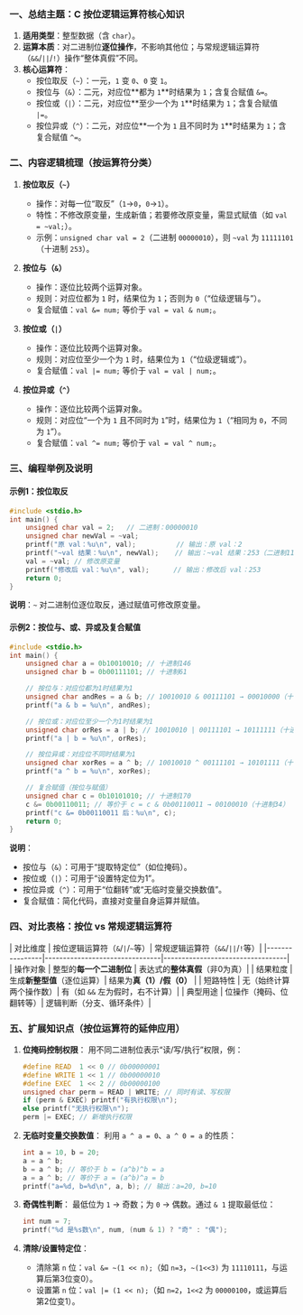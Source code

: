 ### 一、总结主题：C 按位逻辑运算符核心知识
1. **适用类型**：整型数据（含 `char`）。
2. **运算本质**：对二进制位**逐位操作**，不影响其他位；与常规逻辑运算符（`&&`/`||`/`!`）操作“整体真假”不同。
3. **核心运算符**：
   - 按位取反（`~`）：一元，`1` 变 `0`、`0` 变 `1`。
   - 按位与（`&`）：二元，对应位**都为 `1`**时结果为 `1`；含复合赋值 `&=`。
   - 按位或（`|`）：二元，对应位**至少一个为 `1`**时结果为 `1`；含复合赋值 `|=`。
   - 按位异或（`^`）：二元，对应位**一个为 `1` 且不同时为 `1`**时结果为 `1`；含复合赋值 `^=`。


### 二、内容逻辑梳理（按运算符分类）
1. **按位取反（`~`）**
   - 操作：对每一位“取反”（`1`→`0`，`0`→`1`）。
   - 特性：不修改原变量，生成新值；若要修改原变量，需显式赋值（如 `val = ~val;`）。
   - 示例：`unsigned char val = 2`（二进制 `00000010`），则 `~val` 为 `11111101`（十进制 `253`）。

2. **按位与（`&`）**
   - 操作：逐位比较两个运算对象。
   - 规则：对应位都为 `1` 时，结果位为 `1`；否则为 `0`（“位级逻辑与”）。
   - 复合赋值：`val &= num;` 等价于 `val = val & num;`。

3. **按位或（`|`）**
   - 操作：逐位比较两个运算对象。
   - 规则：对应位至少一个为 `1` 时，结果位为 `1`（“位级逻辑或”）。
   - 复合赋值：`val |= num;` 等价于 `val = val | num;`。

4. **按位异或（`^`）**
   - 操作：逐位比较两个运算对象。
   - 规则：对应位“一个为 `1` 且不同时为 `1`”时，结果位为 `1`（“相同为 `0`，不同为 `1`”）。
   - 复合赋值：`val ^= num;` 等价于 `val = val ^ num;`。


### 三、编程举例及说明
#### 示例1：按位取反
```c
#include <stdio.h>
int main() {
    unsigned char val = 2;   // 二进制：00000010
    unsigned char newVal = ~val;
    printf("原 val：%u\n", val);          // 输出：原 val：2
    printf("~val 结果：%u\n", newVal);    // 输出：~val 结果：253（二进制11111101）
    val = ~val; // 修改原变量
    printf("修改后 val：%u\n", val);      // 输出：修改后 val：253
    return 0;
}
```
**说明**：`~` 对二进制位逐位取反，通过赋值可修改原变量。


#### 示例2：按位与、或、异或及复合赋值
```c
#include <stdio.h>
int main() {
    unsigned char a = 0b10010010; // 十进制146
    unsigned char b = 0b00111101; // 十进制61

    // 按位与：对应位都为1时结果为1
    unsigned char andRes = a & b; // 10010010 & 00111101 → 00010000（十进制16）
    printf("a & b = %u\n", andRes);

    // 按位或：对应位至少一个为1时结果为1
    unsigned char orRes = a | b; // 10010010 | 00111101 → 10111111（十进制191）
    printf("a | b = %u\n", orRes);

    // 按位异或：对应位不同时结果为1
    unsigned char xorRes = a ^ b; // 10010010 ^ 00111101 → 10101111（十进制175）
    printf("a ^ b = %u\n", xorRes);

    // 复合赋值（按位与赋值）
    unsigned char c = 0b10101010; // 十进制170
    c &= 0b00110011; // 等价于 c = c & 0b00110011 → 00100010（十进制34）
    printf("c &= 0b00110011 后：%u\n", c);
    return 0;
}
```
**说明**：
- 按位与（`&`）：可用于“提取特定位”（如位掩码）。
- 按位或（`|`）：可用于“设置特定位为1”。
- 按位异或（`^`）：可用于“位翻转”或“无临时变量交换数值”。
- 复合赋值：简化代码，直接对变量自身运算并赋值。


### 四、对比表格：按位 vs 常规逻辑运算符
| 对比维度       | 按位逻辑运算符（`&`/`|`/`~`等）| 常规逻辑运算符（`&&`/`||`/`!`等）|
|----------------|--------------------------------|----------------------------------|
| 操作对象       | 整型的**每一个二进制位**        | 表达式的**整体真假**（非0为真）|
| 结果粒度       | 生成**新整型值**（逐位运算）| 结果为**真（1）/假（0）**         |
| 短路特性       | 无（始终计算两个操作数）| 有（如 `&&` 左为假时，右不计算）|
| 典型用途       | 位操作（掩码、位翻转等）| 逻辑判断（分支、循环条件）|


### 五、扩展知识点（按位运算符的延伸应用）
1. **位掩码控制权限**：
   用不同二进制位表示“读/写/执行”权限，例：
   ```c
   #define READ  1 << 0 // 0b00000001
   #define WRITE 1 << 1 // 0b00000010
   #define EXEC  1 << 2 // 0b00000100
   unsigned char perm = READ | WRITE; // 同时有读、写权限
   if (perm & EXEC) printf("有执行权限\n");
   else printf("无执行权限\n");
   perm |= EXEC; // 新增执行权限
   ```

2. **无临时变量交换数值**：
   利用 `a ^ a = 0`、`a ^ 0 = a` 的性质：
   ```c
   int a = 10, b = 20;
   a = a ^ b;
   b = a ^ b; // 等价于 b = (a^b)^b = a
   a = a ^ b; // 等价于 a = (a^b)^a = b
   printf("a=%d, b=%d\n", a, b); // 输出：a=20, b=10
   ```

3. **奇偶性判断**：
   最低位为 `1` → 奇数；为 `0` → 偶数。通过 `& 1` 提取最低位：
   ```c
   int num = 7;
   printf("%d 是%s数\n", num, (num & 1) ? "奇" : "偶");
   ```

4. **清除/设置特定位**：
   - 清除第 `n` 位：`val &= ~(1 << n);`（如 `n=3`，`~(1<<3)` 为 `11110111`，与运算后第3位变0）。
   - 设置第 `n` 位：`val |= (1 << n);`（如 `n=2`，`1<<2` 为 `00000100`，或运算后第2位变1）。